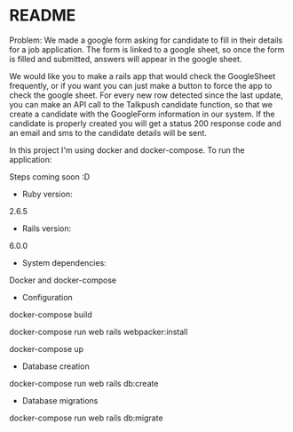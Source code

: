 # README

Problem: We made a google form asking for candidate to fill in their details for a job application. The form is linked to a google sheet, so once the form is filled and submitted, answers will appear in the google sheet.

We would like you to make a rails app that would check the GoogleSheet frequently, or if you want you can just make a button to force the app to check the google sheet. For every new row detected since the last update, you can make an API call to the Talkpush candidate function, so that we create a candidate with the GoogleForm information in our system. If the candidate is properly created you will get a status 200 response code and an email and sms to the candidate details will be sent.


In this project I'm using docker and docker-compose. To run the application:

Steps coming soon :D 

* Ruby version:

2.6.5

* Rails version: 

6.0.0

* System dependencies:

Docker and docker-compose

* Configuration

docker-compose build

docker-compose run web rails webpacker:install

docker-compose up

* Database creation

docker-compose run web rails db:create

* Database migrations

docker-compose run web rails db:migrate



